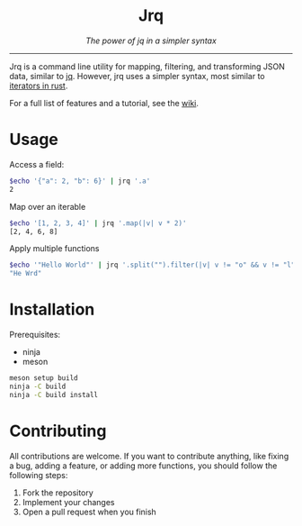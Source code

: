 <div align="center">
  <h1>Jrq</h1>
  <i>The power of jq in a simpler syntax</i>
</div>

---

Jrq is a command line utility for mapping, filtering, and transforming JSON
data, similar to [jq](https://jqlang.org/). However, jrq uses a simpler syntax,
most similar to [iterators in rust](https://doc.rust-lang.org/rust-by-example/trait/iter.html).

For a full list of features and a tutorial, see the [wiki](https://github.com/Fejiberglibstein/jrq/wiki).

# Usage

Access a field:
```bash
$echo '{"a": 2, "b": 6}' | jrq '.a'
2
```

Map over an iterable
```bash
$echo '[1, 2, 3, 4]' | jrq '.map(|v| v * 2)'
[2, 4, 6, 8]
```

Apply multiple functions
```bash
$echo '"Hello World"' | jrq '.split("").filter(|v| v != "o" && v != "l").join("")'
"He Wrd"
```

# Installation

Prerequisites:
- ninja
- meson

```bash
meson setup build
ninja -C build
ninja -C build install
```


# Contributing

All contributions are welcome. If you want to contribute anything, like fixing a
bug, adding a feature, or adding more functions, you should follow the following
steps:

1. Fork the repository
2. Implement your changes
3. Open a pull request when you finish
